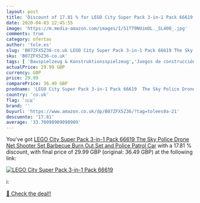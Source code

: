 ```yaml
---
layout: post
title: 'Discount of 17.81 % for LEGO City Super Pack 3-in-1 Pack 66619  '
date: 2020-04-03 12:45:55
image: 'https://m.media-amazon.com/images/I/51TT9NUimDL._SL400_.jpg'
comments: true
category: ofertas
author: 'tole.es'
slug: 'B07ZFX5Z36-co.uk LEGO City Super Pack 3-in-1 Pack 66619 The Sky Police...'
sku: 'B07ZFX5Z36-co.uk'
tags: [ 'Bauspielzeug & Konstruktionsspielzeug','Juegos de construcción para niños','Juguetes','Juguetes y juegos','Spielzeug','lego', ]
actualPrice: 29.99 GBP
currency: GBP
price: 29.99
comparePrice: 36.49 GBP
prodname: 'LEGO City Super Pack 3-in-1 Pack 66619  The Sky Police Drone Net Shooter Set  Barbecue Burn Out Set and Police Patrol Car'
country: 'co.uk'
flag: '🇬🇧'
brand: ''
buyurl: 'https://www.amazon.co.uk/dp/B07ZFX5Z36/?tag=tolees0a-21'
descuento: '17.81'
average: '33.76090909090909'
---
```


You've got [LEGO City Super Pack 3-in-1 Pack 66619  The Sky Police Drone Net Shooter Set  Barbecue Burn Out Set and Police Patrol Car](https://www.amazon.co.uk/dp/B07ZFX5Z36/?tag=tolees0a-21) with a  17.81 % discount, with final price of 29.99 GBP (original: 36.49 GBP) at the following link:

[![LEGO City Super Pack 3-in-1 Pack 66619  ](https://m.media-amazon.com/images/I/51TT9NUimDL._SL400_.jpg)](https://www.amazon.co.uk/dp/B07ZFX5Z36/?tag=tolees0a-21)

ℹ️:


[🛒 Check the deal!!](https://www.amazon.co.uk/dp/B07ZFX5Z36/?tag=tolees0a-21)
